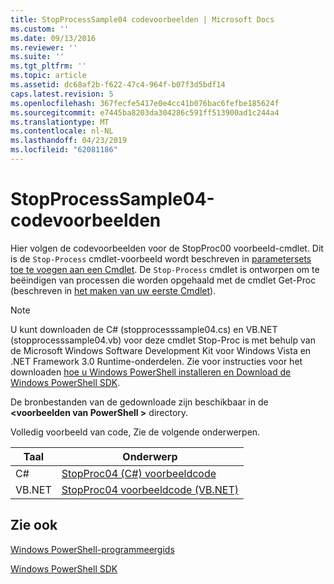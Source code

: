 ```yaml
---
title: StopProcessSample04 codevoorbeelden | Microsoft Docs
ms.custom: ''
ms.date: 09/13/2016
ms.reviewer: ''
ms.suite: ''
ms.tgt_pltfrm: ''
ms.topic: article
ms.assetid: dc68af2b-f622-47c4-964f-b07f3d5bdf14
caps.latest.revision: 5
ms.openlocfilehash: 367fecfe5417e0e4cc41b076bac6fefbe185624f
ms.sourcegitcommit: e7445ba8203da304286c591ff513900ad1c244a4
ms.translationtype: MT
ms.contentlocale: nl-NL
ms.lasthandoff: 04/23/2019
ms.locfileid: "62081186"
---
```

# <a name="stopprocesssample04-code-samples"></a>StopProcessSample04-codevoorbeelden

Hier volgen de codevoorbeelden voor de StopProc00 voorbeeld-cmdlet. Dit is de `Stop-Process` cmdlet-voorbeeld wordt beschreven in [parametersets toe te voegen aan een Cmdlet](../cmdlet/adding-parameter-sets-to-a-cmdlet.md). De `Stop-Process` cmdlet is ontworpen om te beëindigen van processen die worden opgehaald met de cmdlet Get-Proc (beschreven in [het maken van uw eerste Cmdlet](../cmdlet/creating-a-cmdlet-without-parameters.md)).

> [!NOTE]
> U kunt downloaden de C# (stopprocesssample04.cs) en VB.NET (stopprocesssample04.vb) voor deze cmdlet Stop-Proc is met behulp van de Microsoft Windows Software Development Kit voor Windows Vista en .NET Framework 3.0 Runtime-onderdelen. Zie voor instructies voor het downloaden [hoe u Windows PowerShell installeren en Download de Windows PowerShell SDK](/powershell/developer/installing-the-windows-powershell-sdk).
>
> De bronbestanden van de gedownloade zijn beschikbaar in de  **\<voorbeelden van PowerShell >** directory.

Volledig voorbeeld van code, Zie de volgende onderwerpen.

|Taal|Onderwerp|
|--------------|-----------|
|C#|[StopProc04 (C#) voorbeeldcode](./stopprocesssample04-csharp-sample-code.md)|
|VB.NET|[StopProc04 voorbeeldcode (VB.NET)](./stopprocesssample04-vb-net-sample-code.md)|

## <a name="see-also"></a>Zie ook

[Windows PowerShell-programmeergids](./windows-powershell-programmer-s-guide.md)

[Windows PowerShell SDK](../windows-powershell-reference.md)
